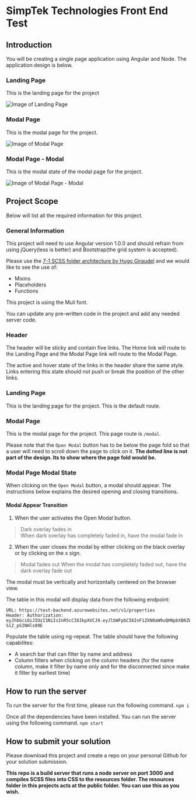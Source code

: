# SimpTek Technologies Front End Test

## Introduction
You will be creating a single page application using Angular and Node. The application design is below.

### Landing Page
This is the landing page for the project

![Image of Landing Page](https://github.com/KoltonG/Build-Server/raw/master/resources/Home%20Page.png)

### Modal Page
This is the modal page for the project.

![Image of Modal Page](https://github.com/KoltonG/Build-Server/raw/master/resources/Modal%20Page.png)

### Modal Page - Modal
This is the modal state of the modal page for the project.

![Image of Modal Page - Modal](https://github.com/KoltonG/Build-Server/raw/master/resources/Modal%20Page%20-%20Modal.png)

## Project Scope
Below will list all the required information for this project.

### General Information
This project will need to use Angular version 1.0.0 and should refrain from using jQuery(less is better) and Bootstrap(the grid system is accepted).

Please use the [7-1 SCSS folder architecture by Hugo Giraudel](https://sass-guidelin.es/#architecture) and we would like to see the use of:
- Mixins
- Placeholders
- Functions

This project is using the Muli font.

You can update any pre-written code in the project and add any needed server code.

### Header
The header will be sticky and contain five links.
The Home link will route to the Landing Page and the Modal Page link will route to the Modal Page.

The active and hover state of the links in the header share the same style.
Links entering this state should not push or break the position of the other links.

### Landing Page
This is the landing page for the project. 
This is the default route. 

### Modal Page
This is the modal page for the project.
This page route is `/modal`.

Please note that the `Open Modal` button has to be below the page fold so that a user will need to scroll down the page to click on it. **The dotted line is not part of the design. Its to show where the page fold would be.**

### Modal Page Modal State
When clicking on the `Open Modal` button, a modal should appear. The instructions below explains the desired opening and closing transitions.

#### Modal Appear Transition
1. When the user activates the Open Modal button.
> Dark overlay fades in  
> When dark overlay has completely faded in, have the modal fade in

2. When the user closes the modal by either clicking on the black overlay or by clicking on the x sign.
> Modal fades out
> When the modal has completely faded out, have the dark overlay fade out

The modal must be vertically and horizontally centered on the browser view.

The table in this modal will display data from the following endpoint:
```
URL: https://test-backend.azurewebsites.net/v1/properties
Header: Authorization: eyJhbGciOiJIUzI1NiIsInR5cCI6IkpXVCJ9.eyJlbWFpbCI6InF1ZXN0aW9uQHNpbXB0ZWsuY2EiLCJpYXQiOjE1MDIyMzY0ODEsImV4cCI6MTUwMjI0NzI4MX0.C8hCDimD_qyNGe1_u8arV_xM_TEo-SiZ_pSINHls09E
```

Populate the table using ng-repeat. The table should have the following capabilites:
- A search bar that can filter by name and address
- Column filters when clicking on the column headers (for the name column, make it filter by name only and for the disconnected since make it filter by earliest time)

## How to run the server
To run the server for the first time, please run the following command.
`npm i`

Once all the dependencies have been installed. You can run the server using the following command.
`npm start`

## How to submit your solution
Please download this project and create a repo on your personal Github for your solution submission.


**This repo is a build server that runs a node server on port 3000 and compiles SCSS files into CSS to the resources folder. 
The resources folder in this projects acts at the public folder. You can use this as you wish.**

